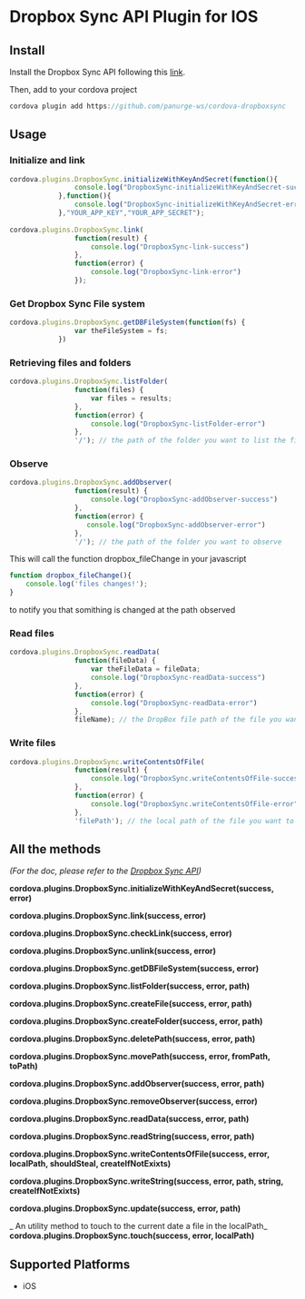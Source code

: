 Dropbox Sync API Plugin for IOS
======

## Install
Install the Dropbox Sync API following this [link](https://www.dropbox.com/developers/sync/sdks/ios).

Then, add to your cordova project

```javascript
cordova plugin add https://github.com/panurge-ws/cordova-dropboxsync
```
## Usage
### Initialize and link
```javascript
cordova.plugins.DropboxSync.initializeWithKeyAndSecret(function(){
                console.log("DropboxSync-initializeWithKeyAndSecret-success")
            },function(){
                console.log("DropboxSync-initializeWithKeyAndSecret-error")
            },"YOUR_APP_KEY","YOUR_APP_SECRET");
            
cordova.plugins.DropboxSync.link(
                function(result) {
                    console.log("DropboxSync-link-success")
                },
                function(error) {
                    console.log("DropboxSync-link-error")
                });
```
### Get Dropbox Sync File system
```javascript
cordova.plugins.DropboxSync.getDBFileSystem(function(fs) {
                var theFileSystem = fs;
            })
```
### Retrieving files and folders
```javascript
cordova.plugins.DropboxSync.listFolder(
                function(files) {
                    var files = results;
                },
                function(error) {
                    console.log("DropboxSync-listFolder-error")
                },
                '/'); // the path of the folder you want to list the files and folders 
```
### Observe
```javascript
cordova.plugins.DropboxSync.addObserver(
                function(result) {
                    console.log("DropboxSync-addObserver-success")
                },
                function(error) {
                   console.log("DropboxSync-addObserver-error")
                },
                '/'); // the path of the folder you want to observe
```
This will call the function dropbox_fileChange in your javascript
```javascript
function dropbox_fileChange(){
	console.log('files changes!');
}
```
to notify you that somithing is changed at the path observed
### Read files

```javascript
cordova.plugins.DropboxSync.readData(
                function(fileData) {
                	var theFileData = fileData;
                    console.log("DropboxSync-readData-success")
                },
                function(error) {
                    console.log("DropboxSync-readData-error")
                },
                fileName); // the DropBox file path of the file you want to read
```

### Write files 

```javascript
cordova.plugins.DropboxSync.writeContentsOfFile(
                function(result) {
                    console.log("DropboxSync.writeContentsOfFile-success")
                },
                function(error) {
                    console.log("DropboxSync.writeContentsOfFile-error")
                }, 
                'filePath'); // the local path of the file you want to upload to DropBox; 
```

## All the methods 
_(For the doc, please refer to the [Dropbox Sync API](https://www.dropbox.com/developers/sync/docs/ios))_

**cordova.plugins.DropboxSync.initializeWithKeyAndSecret(success, error)**

**cordova.plugins.DropboxSync.link(success, error)**

**cordova.plugins.DropboxSync.checkLink(success, error)**

**cordova.plugins.DropboxSync.unlink(success, error)**

**cordova.plugins.DropboxSync.getDBFileSystem(success, error)**

**cordova.plugins.DropboxSync.listFolder(success, error, path)**

**cordova.plugins.DropboxSync.createFile(success, error, path)**

**cordova.plugins.DropboxSync.createFolder(success, error, path)**

**cordova.plugins.DropboxSync.deletePath(success, error, path)**

**cordova.plugins.DropboxSync.movePath(success, error, fromPath, toPath)**

**cordova.plugins.DropboxSync.addObserver(success, error, path)**

**cordova.plugins.DropboxSync.removeObserver(success, error)**

**cordova.plugins.DropboxSync.readData(success, error, path)**

**cordova.plugins.DropboxSync.readString(success, error, path)**

**cordova.plugins.DropboxSync.writeContentsOfFile(success, error, localPath, shouldSteal, createIfNotExixts)**

**cordova.plugins.DropboxSync.writeString(success, error, path, string, createIfNotExixts)**

**cordova.plugins.DropboxSync.update(success, error, path)**

_ An utility method to touch to the current date a file in the localPath_
**cordova.plugins.DropboxSync.touch(success, error, localPath)**



Supported Platforms
-------------------

- iOS
